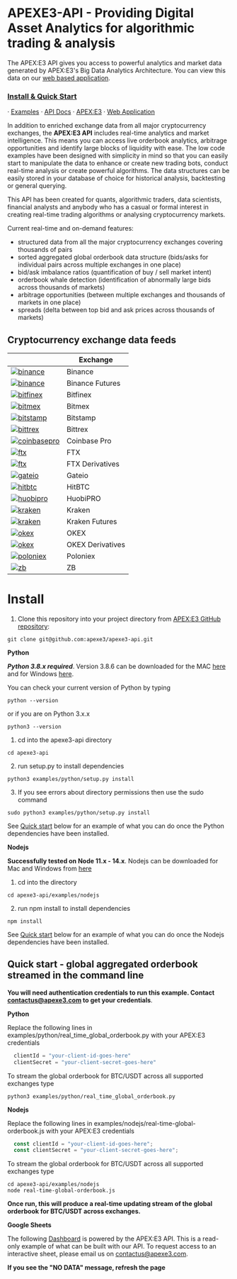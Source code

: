 # APEXE3-API - Providing Digital Asset Analytics for algorithmic trading & analysis
The APEX:E3 API gives you access to powerful analytics and market data generated by APEX:E3's Big Data Analytics Architecture. You can view this data on our [web based application](https://app.ae3platform.com).

### [Install & Quick Start](#install) 
· [Examples](https://github.com/apexe3/apexe3-api/tree/main/examples) 
· [API Docs](https://api.ae3platform.com/docs) 
· [APEX:E3](https://www.apexe3.com)  · [Web Application](https://app.ae3platform.com/)

In addition to enriched exchange data from all major cryptocurrency exchanges, the **APEX:E3 API** includes real-time analytics and market intelligence. This means you can access live orderbook analytics, arbitrage opportunities and identify large blocks of liquidity with ease. The low code examples have been designed with simplicity in mind so that you can easily start to manipulate the data to enhance or create new trading bots, conduct real-time analysis or create powerful algorithms. The data structures can be easily stored in your database of choice for historical analysis, backtesting or general querying.

This API has been created for quants, algorithmic traders, data scientists, financial analysts and anybody who has a casual or formal interest in creating real-time trading algorithms or analysing cryptocurrency markets. 

Current real-time and on-demand features:

- structured data from all the major cryptocurrency exchanges covering thousands of pairs
- sorted aggregated global orderbook data structure (bids/asks for individual pairs across multiple exchanges in one place)  
- bid/ask imbalance ratios (quantification of buy / sell market intent)
- orderbook whale detection (identification of abnormally large bids across thousands of markets)
- arbitrage opportunities (between multiple exchanges and thousands of markets in one place) 
- spreads (delta between top bid and ask prices across thousands of markets)

## Cryptocurrency exchange data feeds

|      |Exchange|
|------|--------|
|[![binance](https://user-images.githubusercontent.com/1294454/29604020-d5483cdc-87ee-11e7-94c7-d1a8d9169293.jpg)](https://www.binance.com)|Binance|
|[![binance](https://user-images.githubusercontent.com/1294454/29604020-d5483cdc-87ee-11e7-94c7-d1a8d9169293.jpg)](https://www.binance.com)|Binance Futures |
|[![bitfinex](https://user-images.githubusercontent.com/1294454/27766244-e328a50c-5ed2-11e7-947b-041416579bb3.jpg)](https://www.bitfinex.com)|Bitfinex|  
|[![bitmex](https://user-images.githubusercontent.com/1294454/27766319-f653c6e6-5ed4-11e7-933d-f0bc3699ae8f.jpg)](https://www.bitmex.com)|Bitmex| 
|[![bitstamp](https://user-images.githubusercontent.com/1294454/27786377-8c8ab57e-5fe9-11e7-8ea4-2b05b6bcceec.jpg)](https://www.bitstamp.net)|Bitstamp|
|[![bittrex](https://user-images.githubusercontent.com/51840849/87153921-edf53180-c2c0-11ea-96b9-f2a9a95a455b.jpg)](https://bittrex.com)|Bittrex|  
|[![coinbasepro](https://user-images.githubusercontent.com/1294454/41764625-63b7ffde-760a-11e8-996d-a6328fa9347a.jpg)](https://pro.coinbase.com/)|Coinbase Pro|  
|[![ftx](https://user-images.githubusercontent.com/1294454/67149189-df896480-f2b0-11e9-8816-41593e17f9ec.jpg)](https://ftx.com)|FTX|
|[![ftx](https://user-images.githubusercontent.com/1294454/67149189-df896480-f2b0-11e9-8816-41593e17f9ec.jpg)](https://ftx.com)|FTX Derivatives|
|[![gateio](https://user-images.githubusercontent.com/1294454/31784029-0313c702-b509-11e7-9ccc-bc0da6a0e435.jpg)](https://www.gate.io)|Gateio|
|[![hitbtc](https://user-images.githubusercontent.com/1294454/27766555-8eaec20e-5edc-11e7-9c5b-6dc69fc42f5e.jpg)](https://hitbtc.com)|HitBTC|
|[![huobipro](https://user-images.githubusercontent.com/1294454/76137448-22748a80-604e-11ea-8069-6e389271911d.jpg)](https://www.huobi.com/en-us)|HuobiPRO|
|[![kraken](https://user-images.githubusercontent.com/51840849/76173629-fc67fb00-61b1-11ea-84fe-f2de582f58a3.jpg)](https://www.kraken.com)|Kraken|
|[![kraken](https://user-images.githubusercontent.com/51840849/76173629-fc67fb00-61b1-11ea-84fe-f2de582f58a3.jpg)](https://www.kraken.com)|Kraken Futures|
|[![okex](https://user-images.githubusercontent.com/1294454/32552768-0d6dd3c6-c4a6-11e7-90f8-c043b64756a7.jpg)](https://www.okex.com)|OKEX|
|[![okex](https://user-images.githubusercontent.com/1294454/32552768-0d6dd3c6-c4a6-11e7-90f8-c043b64756a7.jpg)](https://www.okex.com)|OKEX Derivatives|
|[![poloniex](https://user-images.githubusercontent.com/1294454/27766817-e9456312-5ee6-11e7-9b3c-b628ca5626a5.jpg)](https://poloniex.com)|Poloniex| 
|[![zb](https://user-images.githubusercontent.com/1294454/32859187-cd5214f0-ca5e-11e7-967d-96568e2e2bd1.jpg)](https://www.zb.com)|ZB|

# Install

1. Clone this repository into your project directory from [APEX:E3 GitHub repository](https://github.com/apexe3/apexe3-api):
```shell
git clone git@github.com:apexe3/apexe3-api.git
```

**Python**

***Python 3.8.x required***. Version 3.8.6 can be downloaded for the MAC [here](https://www.python.org/ftp/python/3.8.6/python-3.8.6-macosx10.9.pkg) and for Windows [here]( https://www.python.org/downloads/release/python-386/). 

You can check your current version of Python by typing

```shell
python --version
```
or if you are on Python 3.x.x

```shell
python3 --version
```

1. cd into the apexe3-api directory
```shell
cd apexe3-api
```

2. run setup.py to install dependencies
```shell
python3 examples/python/setup.py install 
```
3. If you see errors about directory permissions then use the sudo command
```shell
sudo python3 examples/python/setup.py install 
```

See [Quick start](https://github.com/apexe3/apexe3-api/blob/main/README.md#quick-start---global-aggregated-orderbook-streamed-in-the-command-line) below for an example of what you can do once the Python dependencies have been installed. 

**Nodejs**

**Successfully tested on Node 11.x - 14.x**. Nodejs can be downloaded for Mac and Windows from [here](https://nodejs.org/en/download/)

1. cd into the directory
```shell
cd apexe3-api/examples/nodejs
```
2. run npm install to install dependencies
```shell
npm install
```
See [Quick start](https://github.com/apexe3/apexe3-api/blob/main/README.md#quick-start---global-aggregated-orderbook-streamed-in-the-command-line) below for an example of what you can do once the Nodejs dependencies have been installed. 

## Quick start - global aggregated orderbook streamed in the command line

**You will need authentication credentials to run this example. Contact contactus@apexe3.com to get your credentials**. 

**Python**

Replace the following lines in examples/python/real_time_global_orderbook.py with your APEX:E3 credentials

```python
  clientId = "your-client-id-goes-here"
  clientSecret = "your-client-secret-goes-here"
```  

To stream the global orderbook for BTC/USDT across all supported exchanges type

```shell
python3 examples/python/real_time_global_orderbook.py
```
**Nodejs**

Replace the following lines in examples/nodejs/real-time-global-orderbook.js with your APEX:E3 credentials

```javascript
  const clientId = "your-client-id-goes-here";
  const clientSecret = "your-client-secret-goes-here";
```  

To stream the global orderbook for BTC/USDT across all supported exchanges type

```shell
cd apexe3-api/examples/nodejs
node real-time-global-orderbook.js
```

**Once run, this will produce a real-time updating stream of the global orderbook for BTC/USDT across exchanges.**


**Google Sheets**

The following [Dashboard](https://docs.google.com/spreadsheets/d/e/2PACX-1vQ8777n4TIZvcWjD48WrKxPiJcaTOZwBg2WWNyHgR8NnDgLMtCT1E2EPqb2d_otdLUw3YzBQgB6_bLv/pubhtml) is powered by the APEX:E3 API. This is a read-only example of what can be built with our API. To request access to an interactive sheet, please email us on contactus@apexe3.com.

 **If you see the "NO DATA" message, refresh the page**
